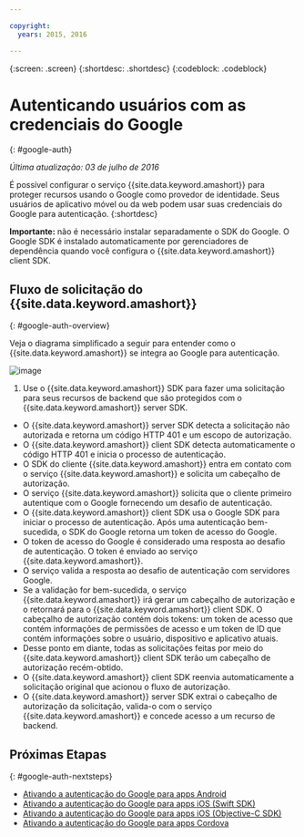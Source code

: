 ```yaml
---

copyright:
  years: 2015, 2016

---
```

{:screen:  .screen}
{:shortdesc: .shortdesc}
{:codeblock: .codeblock}

# Autenticando usuários com as credenciais do Google
{: #google-auth}

*Última atualização: 03 de julho de 2016*

É possível configurar o serviço {{site.data.keyword.amashort}} para proteger recursos usando o Google como provedor de identidade. Seus
usuários de aplicativo móvel ou da web podem usar suas credenciais do Google para autenticação.
{:shortdesc}

**Importante:** não é necessário instalar separadamente o SDK do Google. O Google SDK é instalado automaticamente por gerenciadores de dependência quando você configura o {{site.data.keyword.amashort}} client SDK.

## Fluxo de solicitação do {{site.data.keyword.amashort}}
{: #google-auth-overview}

Veja o diagrama simplificado a seguir para entender como o {{site.data.keyword.amashort}} se integra ao Google para autenticação.

![image](images/mca-sequence-google.jpg)

1. Use o {{site.data.keyword.amashort}} SDK para fazer uma solicitação para seus recursos de backend que são protegidos com o {{site.data.keyword.amashort}} server SDK.
* O {{site.data.keyword.amashort}} server SDK detecta a solicitação não autorizada e retorna um código HTTP 401 e um escopo de autorização.
* O {{site.data.keyword.amashort}} client SDK detecta automaticamente o código HTTP 401 e inicia o processo de autenticação.
* O SDK do cliente {{site.data.keyword.amashort}} entra em contato com o serviço {{site.data.keyword.amashort}} e solicita um cabeçalho de autorização.
* O serviço {{site.data.keyword.amashort}} solicita que o cliente primeiro autentique com o Google fornecendo um desafio de autenticação.
* O {{site.data.keyword.amashort}} client SDK usa o Google SDK para iniciar o processo de autenticação. Após uma autenticação bem-sucedida, o SDK do Google retorna um token de acesso do Google.
* O token de acesso do Google é considerado uma resposta ao desafio de autenticação. O token é enviado ao serviço {{site.data.keyword.amashort}}.
* O serviço valida a resposta ao desafio de autenticação com servidores Google.
* Se a validação for bem-sucedida, o serviço {{site.data.keyword.amashort}} irá gerar um cabeçalho de autorização e o retornará para o {{site.data.keyword.amashort}} client SDK. O cabeçalho de autorização contém dois tokens: um token de acesso que contém informações de permissões de acesso e um token de ID que contém informações sobre o usuário, dispositivo e aplicativo atuais.
* Desse ponto em diante, todas as solicitações feitas por meio do {{site.data.keyword.amashort}} client SDK terão um cabeçalho de autorização recém-obtido.
* O {{site.data.keyword.amashort}} client SDK reenvia automaticamente a solicitação original que acionou o fluxo de autorização.
* O {{site.data.keyword.amashort}} server SDK extrai o cabeçalho de autorização da solicitação, valida-o com o serviço {{site.data.keyword.amashort}} e concede acesso a um recurso de backend.



## Próximas Etapas
{: #google-auth-nextsteps}

* [Ativando a autenticação do Google para apps Android](google-auth-android.html)
* [Ativando a autenticação do Google para apps iOS (Swift SDK)](google-auth-ios-swift-sdk.html)
* [Ativando a autenticação do Google para apps iOS (Objective-C SDK)](google-auth-ios.html)
* [Ativando a autenticação do Google para apps Cordova](google-auth-cordova.html)

